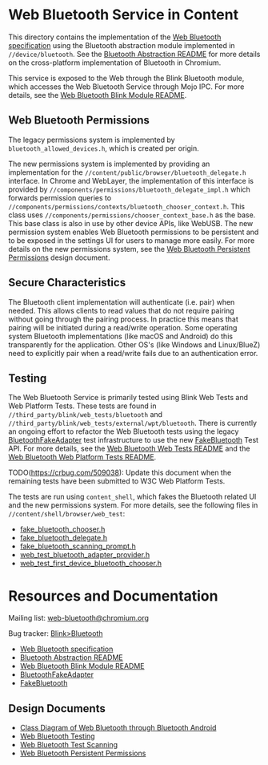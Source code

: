 # Web Bluetooth Service in Content

This directory contains the implementation of the [Web Bluetooth specification]
using the Bluetooth abstraction module implemented in `//device/bluetooth`. See
the [Bluetooth Abstraction README] for more details on the cross-platform
implementation of Bluetooth in Chromium.

This service is exposed to the Web through the Blink Bluetooth module, which
accesses the Web Bluetooth Service through Mojo IPC. For more details, see the
[Web Bluetooth Blink Module README].

[Web Bluetooth specification]: https://webbluetoothcg.github.io/web-bluetooth/
[Bluetooth Abstraction README]: ../../../device/bluetooth/README.md
[Web Bluetooth Blink Module README]:
../../../third_party/blink/renderer/modules/bluetooth/README.md

## Web Bluetooth Permissions

The legacy permissions system is implemented by `bluetooth_allowed_devices.h`,
which is created per origin.

The new permissions system is implemented by providing an implementation for
the `//content/public/browser/bluetooth_delegate.h` interface. In Chrome and
WebLayer, the implementation of this interface is provided by
`//components/permissions/bluetooth_delegate_impl.h` which forwards permission
queries to `//components/permissions/contexts/bluetooth_chooser_context.h`. This
class uses `//components/permissions/chooser_context_base.h` as the base.
This base class is also in use by other device APIs, like WebUSB. The new
permission system enables Web Bluetooth permissions to be persistent and to
be exposed in the settings UI for users to manage more easily. For more
details on the new permissions system, see the [Web Bluetooth Persistent
Permissions] design document.

[Web Bluetooth Persistent Permissions]:
https://docs.google.com/document/d/1h3uAVXJARHrNWaNACUPiQhLt7XI-fFFQoARSs1WgMDM/edit?usp=sharing

## Secure Characteristics

The Bluetooth client implementation will authenticate (i.e. pair) when needed.
This allows clients to read values that do not require pairing without going
through the pairing process. In practice this means that pairing will be
initiated during a read/write operation. Some operating system Bluetooth
implementations (like macOS and Android) do this transparently for the
application. Other OS's (like Windows and Linux/BlueZ) need to explicitly
pair when a read/write fails due to an authentication error.

## Testing

The Web Bluetooth Service is primarily tested using Blink Web Tests and Web
Platform Tests. These tests are found in
`//third_party/blink/web_tests/bluetooth` and
`//third_party/blink/web_tests/external/wpt/bluetooth`. There is currently an
ongoing effort to refactor the Web Bluetooth tests using the legacy
[BluetoothFakeAdapter] test infrastructure to use the new [FakeBluetooth]
Test API. For more details, see the [Web Bluetooth Web Tests README] and the
[Web Bluetooth Web Platform Tests README].

TODO(https://crbug.com/509038): Update this document when the remaining tests
have been submitted to W3C Web Platform Tests.

The tests are run using `content_shell`, which fakes the Bluetooth related UI
and the new permissions system. For more details, see the following files in
`//content/shell/browser/web_test`:
* [fake_bluetooth_chooser.h]
* [fake_bluetooth_delegate.h]
* [fake_bluetooth_scanning_prompt.h]
* [web_test_bluetooth_adapter_provider.h][BluetoothFakeAdapter]
* [web_test_first_device_bluetooth_chooser.h]

[BluetoothFakeAdapter]:
../../shell/browser/web_test/web_test_bluetooth_adapter_provider.h
[FakeBluetooth]:
../../../device/bluetooth/test/fake_bluetooth.h
[Web Bluetooth Web Tests README]:
../../../third_party/blink/web_tests/bluetooth/README.md
[Web Bluetooth Web Platform Tests README]:
../../../third_party/blink/web_tests/external/wpt/bluetooth/README.md
[fake_bluetooth_chooser.h]:
../../shell/browser/web_test/fake_bluetooth_chooser.h
[fake_bluetooth_delegate.h]:
../../shell/browser/web_test/fake_bluetooth_delegate.h
[fake_bluetooth_scanning_prompt.h]:
../../shell/browser/web_test/fake_bluetooth_scanning_prompt.h
[web_test_first_device_bluetooth_chooser.h]:
../../shell/browser/web_test/web_test_first_device_bluetooth_chooser.h

# Resources and Documentation

Mailing list: web-bluetooth@chromium.org

Bug tracker: [Blink>Bluetooth]

* [Web Bluetooth specification]
* [Bluetooth Abstraction README]
* [Web Bluetooth Blink Module README]
* [BluetoothFakeAdapter]
* [FakeBluetooth]

[Blink>Bluetooth]: https://bugs.chromium.org/p/chromium/issues/list?q=component%3ABlink%3EBluetooth&can=2

## Design Documents

* [Class Diagram of Web Bluetooth through Bluetooth Android]
* [Web Bluetooth Testing]
* [Web Bluetooth Test Scanning]
* [Web Bluetooth Persistent Permissions]

[Class Diagram of Web Bluetooth through Bluetooth Android]:
https://sites.google.com/a/chromium.org/dev/developers/design-documents/bluetooth-design-docs/web-bluetooth-through-bluetooth-android-class-diagram
[Web Bluetooth Testing]:
https://docs.google.com/document/d/1Nhv_oVDCodd1pEH_jj9k8gF4rPGb_84VYaZ9IG8M_WY/edit?usp=sharing
[Web Bluetooth Test Scanning]:
https://docs.google.com/document/d/1XFl_4ZAgO8ddM6U53A9AfUuZeWgJnlYD5wtbXqEpzeg/edit?usp=sharing
